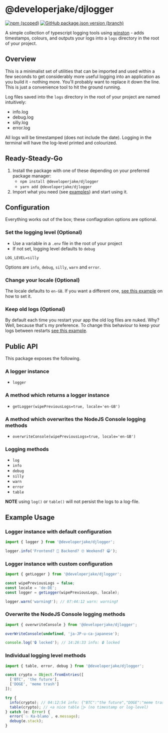 # @developerjake/djlogger
[![npm (scoped)](https://img.shields.io/npm/v/@developerjake/djlogger)](https://www.npmjs.com/package/@developerjake/djlogger) [![GitHub package.json version (branch)](https://img.shields.io/github/package-json/v/developerjake/djlogger/main)](https://github.com/developerjake/djlogger)

A simple collection of typescript logging tools using [winston](https://www.npmjs.com/package/winston) - adds timestamps, colours, and outputs your logs into a `logs` directory in the root of your project.

## Overview
This is a minimalist set of utilities that can be imported and used within a few seconds to get considerably more useful logging into an application as you build it - nothing more. You'll probably want to replace it down the line. This is just a convenience tool to hit the ground running.

Log files saved into the `logs` directory in the root of your project are named intuitively:
* info.log
* debug.log
* silly.log
* error.log

All logs will be timestamped (does not include the date).
Logging in the terminal will have the log-level printed and colourized.

## Ready-Steady-Go
1. Install the package with one of these depending on your preferred package manager:
	* `npm install @developerjake/djlogger`
	* `yarn add @developerjake/djlogger`
2. Import what you need (see [examples](#example-usage)) and start using it.

## Configuration
Everything works out of the box; these conflagration options are optional.

### Set  the logging level (Optional)
* Use a variable in a `.env` file  in the root of your project
* If not set, logging level defaults to `debug`
```
LOG_LEVEL=silly
```
Options are `info`, `debug`, `silly`, `warn` and `error`.

### Change your locale (Optional)
The locale defaults to `en-GB`. If you want a different one, [see this example](#logger-instance-with-custom-configuration) on how to set it.

### Keep old logs (Optional)
By default each time you restart your app the old log files are nuked. Why? Well, because that's my preference. To change this behaviour to keep your logs between restarts [see this example](#logger-instance-with-custom-configuration).

## Public API
This package exposes the following.

### A logger instance
*  `logger`
### A method which returns a logger instance
*  `getLogger(wipePreviousLogs=true, locale='en-GB')`
### A method which overwrites the NodeJS Console logging methods
*  `overwriteConsole(wipePreviousLogs=true, locale='en-GB')`
### Logging methods
*  `log`
*  `info`
*  `debug`
*  `silly`
*  `warn`
*  `error`
*  `table`

**NOTE** using `log()` or `table()` will not persist the logs to a log-file.

## Example Usage
### Logger instance with default configuration
```typescript
import { logger } from '@developerjake/djlogger';

logger.info('Frontend? 🤔 Backend? 🙄 Weekend? 😁');
```

### Logger instance with custom configuration
```typescript
import { getLogger } from '@developerjake/djlogger';

const wipePreviousLogs = false;
const locale = 'de-DE';
const logger = getLogger(wipePreviousLogs, locale);

logger.warn('warning❗'); // 07:44:12 warn: warning❗
```

### Overwrite the NodeJS Console logging methods
```typescript
import { overwriteConsole } from '@developerjake/djlogger';

overWriteConsole(undefined, 'ja-JP-u-ca-japanese');

console.log('🔒 locked'); // 14:26:33 info: 🔒 locked
```

### Individual logging level methods
```typescript
import { table, error, debug } from '@developerjake/djlogger';

const crypto = Object.fromEntries([
  ['BTC', 'the future'],
  ['DOGE', 'meme trash']
]);

try {
  info(crypto); // 04:12:54 info: {"BTC":"the future","DOGE":"meme trash"}
  table(crypto); // <a nice table 🙂> (no timestamp or log-level)
} catch (e: Error) {
  error(`💥 Ka-blamo`, e.message);
  debug(e.stack);
}
```
